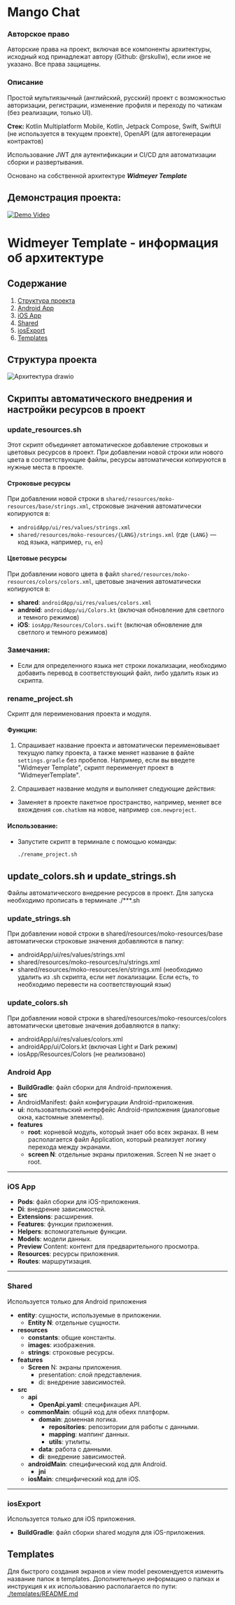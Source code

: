 # Mango Chat

### Авторское право
Авторские права на проект, включая все компоненты архитектуры, исходный код принадлежат автору (Github: @rskullw), если иное не указано. Все права защищены.

### Описание

Простой мультиязычный (английский, русский) проект с возможностью авторизации, регистрации, изменение профиля и переходу по чатикам (без реализации, только UI).

**Стек:** Kotlin Multiplatform Mobile, Kotlin, Jetpack Compose, Swift, SwiftUI (не используется в текущем проекте), OpenAPI (для автогенерации контрактов)

Использование JWT для аутентификации и CI/CD для автоматизации сборки и развертывания.

Основано на собственной архитектуре **_Widmeyer Template_**

## Демонстрация проекта:

[![Demo Video](https://github.com/user-attachments/assets/6c7c593f-d0f9-4099-b096-6cdcadf772a2)](https://youtu.be/_RuakAjBUOA)

# Widmeyer Template - информация об архитектуре
## Содержание
1. [Структура проекта](#структура-проекта)
2. [Android App](#android-app)
3. [iOS App](#ios-app)
4. [Shared](#shared)
5. [iosExport](#iosexport)
6. [Templates](#templates)

## Структура проекта
![Архитектура drawio](https://github.com/user-attachments/assets/adab02e3-3c4c-4275-b553-56184033230c)

## Скрипты автоматического внедрения и настройки ресурсов в проект

### update_resources.sh
Этот скрипт объединяет автоматическое добавление строковых и цветовых ресурсов в проект. При добавлении новой строки или нового цвета в соответствующие файлы, ресурсы автоматически копируются в нужные места в проекте.

#### Строковые ресурсы
При добавлении новой строки в `shared/resources/moko-resources/base/strings.xml`, строковые значения автоматически копируются в:

- `androidApp/ui/res/values/strings.xml`
- `shared/resources/moko-resources/{LANG}/strings.xml` (где `{LANG}` — код языка, например, `ru`, `en`)

#### Цветовые ресурсы
При добавлении нового цвета в файл `shared/resources/moko-resources/colors/colors.xml`, цветовые значения автоматически копируются в:

- **shared**: `androidApp/ui/res/values/colors.xml`
- **android**: `androidApp/ui/Colors.kt` (включая обновление для светлого и темного режимов)
- **iOS**: `iosApp/Resources/Colors.swift` (включая обновление для светлого и темного режимов)

### Замечания:
- Если для определенного языка нет строки локализации, необходимо добавить перевод в соответствующий файл, либо удалить язык из скрипта.

### rename_project.sh
Скрипт для переименования проекта и модуля.

#### Функции:
1. Спрашивает название проекта и автоматически переименовывает текущую папку проекта, а также меняет название в файле `settings.gradle` без пробелов.
   Например, если вы введете "Widmeyer Template", скрипт переименует проект в "WidmeyerTemplate".

2. Спрашивает название модуля и выполняет следующие действия:
  - Заменяет в проекте пакетное пространство, например, меняет все вхождения `com.chatkmm` на новое, например `com.newproject`.

#### Использование:
- Запустите скрипт в терминале с помощью команды:
  ```bash
  ./rename_project.sh
  ```


## update_colors.sh и update_strings.sh
Файлы автоматического внедрение ресурсов в проект. Для запуска необходимо прописать в терминале ./***.sh
### update_strings.sh
При добавлении новой строки в shared/resources/moko-resources/base автоматически строковые значения добавляются в папку:
- androidApp/ui/res/values/strings.xml
- shared/resources/moko-resources/ru/strings.xml
- shared/resources/moko-resources/en/strings.xml (необходимо удалить из .sh скрипта, если нет локализации. Если есть, то необходимо перевести на соответствующий язык)
### update_colors.sh
При добавлении новой строки в shared/resources/moko-resources/colors автоматически цветовые значения добавляются в папку:
- androidApp/ui/res/values/colors.xml
- androidApp/ui/Colors.kt (включая Light и Dark режим)
- iosApp/Resources/Colors (не реализовано)

### Android App
- **BuildGradle**: файл сборки для Android-приложения.
- **src**
- AndroidManifest: файл конфигурации Android-приложения.
- **ui**: пользовательский интерфейс Android-приложения (диалоговые окна, кастомные элементы).
- **features**
  - **root**: корневой модуль, который знает обо всех экранах. В нем располагается файл Application, который реализует логику перехода между экранами.
  - **screen N**: отдельные экраны приложения. Screen N не знает о root.
---
### iOS App
- **Pods**: файл сборки для iOS-приложения.
- **Di**: внедрение зависимостей.
- **Extensions**: расширения.
- **Features**: функции приложения.
- **Helpers**: вспомогательные функции.
- **Models**: модели данных.
- **Preview** Content: контент для предварительного просмотра.
- **Resources**: ресурсы приложения.
- **Routes**: маршрутизация.
---
### Shared
Используется только для Android приложения

- **entity**: сущности, используемые в приложении.
  - **Entity N**: отдельные сущности.
- **resources**
  - **constants**: общие константы.
  - **images**: изображения.
  - **strings**: строковые ресурсы.
- **features**
  - **Screen** N: экраны приложения.
    - presentation: слой представления.
    - di: внедрение зависимостей.
- **src**
  - **api**
    - **OpenApi.yaml**: спецификация API.
  - **commonMain**: общий код для обеих платформ.
    - **domain**: доменная логика.
      - **repositories**: репозитории для работы с данными.
      - **mapping**: маппинг данных.
      - **utils**: утилиты.
    - **data**: работа с данными.
    - **di**: внедрение зависимостей.
  - **androidMain**: специфический код для Android.
    - **jni**
  - **iosMain**: специфический код для iOS.
---
### iosExport
Используется только для iOS приложения.

- **BuildGradle**: файл сборки shared модуля для iOS-приложения.

## Templates

Для быстрого создания экранов и view model рекомендуется изменить название папок в templates. Дополнительную информацию о папках и инструкция к их использованию располагается по пути: [./templates/README.md](./templates/README.md)
